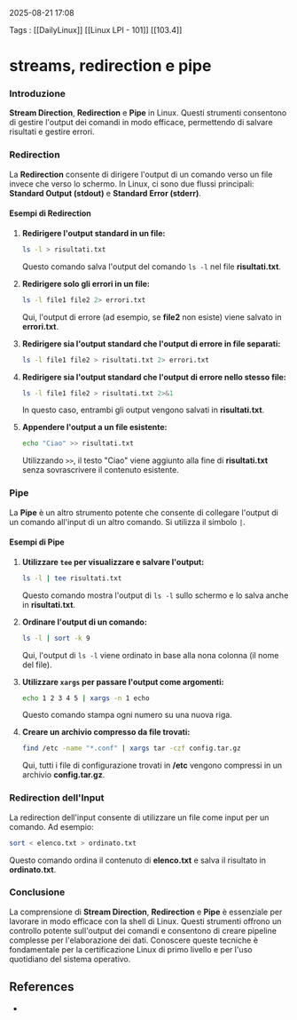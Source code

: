 2025-08-21 17:08

Tags : [[DailyLinux]] [[Linux LPI - 101]] [[103.4]]

# streams, redirection e pipe

### Introduzione
**Stream Direction**, **Redirection** e **Pipe** in Linux. Questi strumenti consentono di gestire l'output dei comandi in modo efficace, permettendo di salvare risultati e gestire errori.

### Redirection
La **Redirection** consente di dirigere l'output di un comando verso un file invece che verso lo schermo. In Linux, ci sono due flussi principali: **Standard Output (stdout)** e **Standard Error (stderr)**.

#### Esempi di Redirection
1. **Redirigere l'output standard in un file:**
   ```bash
   ls -l > risultati.txt
   ```
   Questo comando salva l'output del comando `ls -l` nel file **risultati.txt**.

2. **Redirigere solo gli errori in un file:**
   ```bash
   ls -l file1 file2 2> errori.txt
   ```
   Qui, l'output di errore (ad esempio, se **file2** non esiste) viene salvato in **errori.txt**.

3. **Redirigere sia l'output standard che l'output di errore in file separati:**
   ```bash
   ls -l file1 file2 > risultati.txt 2> errori.txt
   ```

4. **Redirigere sia l'output standard che l'output di errore nello stesso file:**
   ```bash
   ls -l file1 file2 > risultati.txt 2>&1
   ```
   In questo caso, entrambi gli output vengono salvati in **risultati.txt**.

5. **Appendere l'output a un file esistente:**
   ```bash
   echo "Ciao" >> risultati.txt
   ```
   Utilizzando `>>`, il testo "Ciao" viene aggiunto alla fine di **risultati.txt** senza sovrascrivere il contenuto esistente.

### Pipe
La **Pipe** è un altro strumento potente che consente di collegare l'output di un comando all'input di un altro comando. Si utilizza il simbolo `|`.

#### Esempi di Pipe
1. **Utilizzare `tee` per visualizzare e salvare l'output:**
   ```bash
   ls -l | tee risultati.txt
   ```
   Questo comando mostra l'output di `ls -l` sullo schermo e lo salva anche in **risultati.txt**.

2. **Ordinare l'output di un comando:**
   ```bash
   ls -l | sort -k 9
   ```
   Qui, l'output di `ls -l` viene ordinato in base alla nona colonna (il nome del file).

3. **Utilizzare `xargs` per passare l'output come argomenti:**
   ```bash
   echo 1 2 3 4 5 | xargs -n 1 echo
   ```
   Questo comando stampa ogni numero su una nuova riga.

4. **Creare un archivio compresso da file trovati:**
   ```bash
   find /etc -name "*.conf" | xargs tar -czf config.tar.gz
   ```
   Qui, tutti i file di configurazione trovati in **/etc** vengono compressi in un archivio **config.tar.gz**.

### Redirection dell'Input
La redirection dell'input consente di utilizzare un file come input per un comando. Ad esempio:
```bash
sort < elenco.txt > ordinato.txt
```
Questo comando ordina il contenuto di **elenco.txt** e salva il risultato in **ordinato.txt**.

### Conclusione
La comprensione di **Stream Direction**, **Redirection** e **Pipe** è essenziale per lavorare in modo efficace con la shell di Linux. Questi strumenti offrono un controllo potente sull'output dei comandi e consentono di creare pipeline complesse per l'elaborazione dei dati. Conoscere queste tecniche è fondamentale per la certificazione Linux di primo livello e per l'uso quotidiano del sistema operativo.
## References

- 